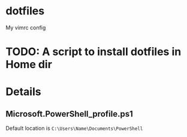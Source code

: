 # dotfiles
My vimrc config

# TODO: A script to install dotfiles in Home dir


# Details
## Microsoft.PowerShell_profile.ps1
Default location is `C:\Users\Name\Documents\PowerShell`
